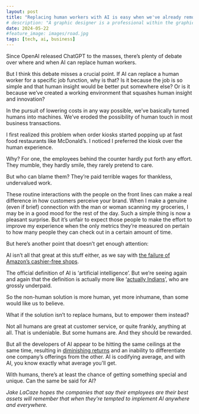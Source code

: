 ```yaml
---
layout: post
title: "Replacing human workers with AI is easy when we've already removed humanity from work"
# description: "A graphic designer is a professional within the graphic design and graphic arts industry."
date: 2024-05-22
#feature_image: images/road.jpg
tags: [tech, ai, business]
---
```

Since OpenAI released ChatGPT to the masses, there’s plenty of debate over where and when AI can replace human workers. <!--more-->

But I think this debate misses a crucial point. If AI can replace a human worker for a specific job function, why is that? Is it because the job is so simple and that human insight would be better put somewhere else? Or is it because we’ve created a working environment that squashes human insight and innovation?

In the pursuit of lowering costs in any way possible, we’ve basically turned humans into machines. We’ve eroded the possibility of human touch in most business transactions. 

I first realized this problem when order kiosks started popping up at fast food restaurants like McDonald’s. I noticed I preferred the kiosk over the human experience. 

Why? For one, the employees behind the counter hardly put forth any effort. They mumble, they hardly smile, they rarely pretend to care.

But who can blame them? They’re paid terrible wages for thankless, undervalued work. 

These routine interactions with the people on the front lines can make a real difference in how customers perceive your brand. When I make a genuine (even if brief) connection with the man or woman scanning my groceries, I may be in a good mood for the rest of the day. Such a simple thing is now a pleasant surprise. But it’s unfair to expect those people to make the effort to improve my experience when the only metrics they’re measured on pertain to how many people they can check out in a certain amount of time.

But here’s another point that doesn’t get enough attention: 

AI isn’t all that great at this stuff either, as we say with [the failure of Amazon’s cashier-free shops](https://www.theguardian.com/commentisfree/2024/apr/10/amazon-ai-cashier-less-shops-humans-technology).

The official definition of AI is ‘artificial intelligence’. But we’re seeing again and again that the definition is actually more like ‘[actually Indians](https://www.youtube.com/embed/-WVUHTNsfTg?si=U78A_eXvV9PGN0wP)’, who are grossly underpaid.

So the non-human solution is more human, yet more inhumane, than some would like us to believe.

What if the solution isn’t to replace humans, but to empower them instead?

Not all humans are great at customer service, or quite frankly, anything at all. That is undeniable. But some humans are. And they should be rewarded.

But all the developers of AI appear to be hitting the same ceilings at the same time, resulting in [diminishing returns](https://garymarcus.substack.com/p/evidence-that-llms-are-reaching-a) and an inability to differentiate one company’s offerings from the other. AI is codifying average, and with AI, you know exactly what average you'll get.

With humans, there’s at least the chance of getting something special and unique. Can the same be said for AI?

*Jake LaCaze hopes the companies that say their employees are their best assets will remember that when they're tempted to implement AI anywhere and everywhere.*
